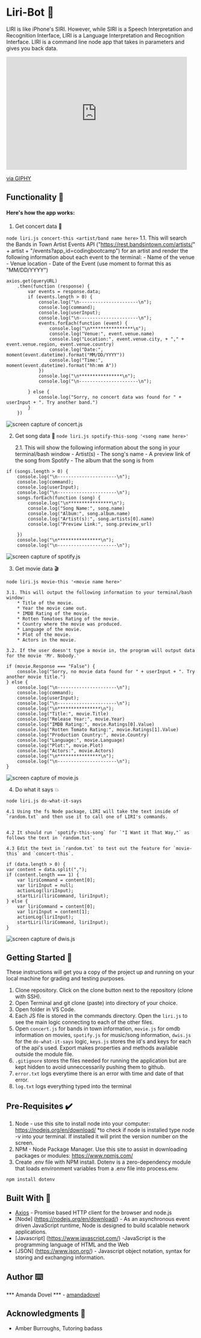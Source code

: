 # Liri-Bot 🤖

 LIRI is like iPhone's SIRI. However, while SIRI is a Speech Interpretation and Recognition Interface, LIRI is a Language Interpretation and Recognition Interface. LIRI is a command line node app that takes in parameters and gives you back data.
<iframe src="https://giphy.com/embed/d7HRdH1OIsHe8TpTuS" width="480" height="300" frameBorder="0" class="giphy-embed" allowFullScreen></iframe><p><a href="https://giphy.com/gifs/nodejs-web-dev-liri-bot-d7HRdH1OIsHe8TpTuS">via GIPHY</a></p>

## Functionality 💪
#### Here's how the app works: 
1. Get concert data 🎸

`node liri.js concert-this <artist/band name here>`
    1.1. This will search the Bands in Town Artist Events API ("https://rest.bandsintown.com/artists/" + artist + "/events?app_id=codingbootcamp") for an artist and render the following information about each event to the terminal:
        - Name of the venue
        - Venue location
        - Date of the Event (use moment to format this as "MM/DD/YYYY")

```
axios.get(queryURL)
    .then(function (response) {
        var events = response.data;
        if (events.length > 0) {
            console.log("\n----------------------\n");
            console.log(command);
            console.log(userInput);
            console.log("\n----------------------\n");
            events.forEach(function (event) {
                console.log("\n****************\n");
                console.log("Venue:", event.venue.name)
                console.log("Location:", event.venue.city, + "," + event.venue.region, event.venue.country)
                console.log("Date:", moment(event.datetime).format("MM/DD/YYYY"))
                console.log("Time:", moment(event.datetime).format("hh:mm A"))
            })
            console.log("\n****************\n");
            console.log("\n----------------------\n");

        } else {
            console.log("Sorry, no concert data was found for " + userInput + ". Try another band.")
        }
    })
```

<img src="concert-this.jpg" alt="screen capture of concert.js">

2. Get song data 🎵
`node liri.js spotify-this-song '<song name here>'`

    2.1. This will show the following information about the song in your terminal/bash window
        - Artist(s)
        - The song's name
        - A preview link of the song from Spotify
        - The album that the song is from

```
if (songs.length > 0) {
    console.log("\n----------------------\n");
    console.log(command);
    console.log(userInput);
    console.log("\n----------------------\n");
    songs.forEach(function (song) {
        console.log("\n****************\n");
        console.log("Song Name:", song.name)
        console.log("Album:", song.album.name)
        console.log("Artist(s):", song.artists[0].name)
        console.log("Preview Link:", song.preview_url)

    })
    console.log("\n****************\n");
    console.log("\n----------------------\n");
```

<img src="spotify-this.jpg" alt="screen capture of spotify.js">

3. Get movie data 🎬

`node liri.js movie-this '<movie name here>'`

    3.1. This will output the following information to your terminal/bash window:
        * Title of the movie.
        * Year the movie came out.
        * IMDB Rating of the movie.
        * Rotten Tomatoes Rating of the movie.
        * Country where the movie was produced.
        * Language of the movie.
        * Plot of the movie.
        * Actors in the movie.

    3.2. If the user doesn't type a movie in, the program will output data for the movie 'Mr. Nobody.'

```
if (movie.Response === "False") {
    console.log("Sorry, no movie data found for " + userInput + ". Try another movie title.")
} else {
    console.log("\n----------------------\n");
    console.log(command);
    console.log(userInput);
    console.log("\n----------------------\n");
    console.log("\n****************\n");
    console.log("Title:", movie.Title)
    console.log("Release Year:", movie.Year)
    console.log("IMDB Rating:", movie.Ratings[0].Value)
    console.log("Rotten Tomato Rating:", movie.Ratings[1].Value)
    console.log("Production Country:", movie.Country)
    console.log("Language:", movie.Language)
    console.log("Plot:", movie.Plot)
    console.log("Actors:", movie.Actors)
    console.log("\n****************\n");
    console.log("\n----------------------\n");
}
```
<img src="movie-this.jpg" alt="screen capture of movie.js">

4. Do what it says 💥

 `node liri.js do-what-it-says`

    4.1 Using the fs Node package, LIRI will take the text inside of `random.txt` and then use it to call one of LIRI's commands.


    4.2 It should run `spotify-this-song` for `"I Want it That Way,"` as follows the text in `random.txt`.
    
    4.3 Edit the text in `random.txt` to test out the feature for `movie-this` and `concert-this`.

```
if (data.length > 0) {
var content = data.split(",");
if (content.length === 1) {
    var liriCommand = content[0];
    var liriInput = null;
    actionLog(liriInput);
    startLiri(liriCommand, liriInput);
} else {
    var liriCommand = content[0];
    var liriInput = content[1];
    actionLog(liriInput);
    startLiri(liriCommand, liriInput);
}
```

<img src="dwis.jpg" alt="screen capture of dwis.js">


## Getting Started 🏁

These instructions will get you a copy of the project up and running on your local machine for grading and testing purposes. 

1. Clone repository. Click on the clone button next to the repository (clone with SSH). 
2. Open Terminal and git clone (paste) into directory of your choice. 
3. Open folder in VS Code. 
4. Each JS file is stored in the commands directory. Open the `liri.js` to see the main logic connecting to each of the other files.
5. Open `concert.js` for bands in town information, `movie.js` for omdb information on movies, `spotify.js` for music/song information, `dwis.js` for the `do-what-it-says` logic, `keys.js` stores the id's and keys for each of the api's used. Export makes properties and methods available outside the module file.
6. `.gitignore` stores the files needed for running the application but are kept hidden to avoid unneccessarily pushing them to github. 
7. `error.txt` logs everytime there is an error with time and date of that error. 
8. `log.txt` logs everything typed into the terminal


## Pre-Requisites ✔️

1. Node - use this site to install node into your computer: https://nodejs.org/en/download/
    *to check if node is installed type node -v into your terminal. If installed it will print the version number on the screen.
2. NPM - Node Package Manager. Use this site to assist in downloading packages or modules: https://www.npmjs.com/
3. Create .env file with NPM install. Dotenv is a zero-dependency module that loads environment variables from a .env file into process.env. 
```
npm install dotenv
```


## Built With 🔧

* [Axios](https://www.npmjs.com/package/axios) - Promise based HTTP client for the browser and node.js
* [Node] (https://nodejs.org/en/download/) - As an asynchronous event driven JavaScript runtime, Node is designed to build scalable network applications. 
* [Javascript] (https://www.javascript.com/) -JavaScript is the programming language of HTML and the Web
* [JSON] (https://www.json.org/) - Javascript object notation, syntax for storing and exchanging information. 



## Author ⌨️
*** Amanda Dovel *** - [amandadovel](https://github.com/amandadovel)

## Acknowledgments 🌟

* Amber Burroughs, Tutoring badass
